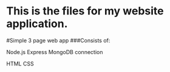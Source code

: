 # This is the files for my website application. 

#Simple 3 page web app 
###Consists of:

Node.js
Express
MongoDB connection

HTML
CSS
